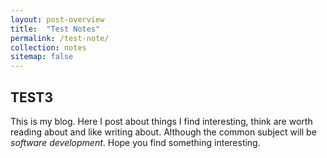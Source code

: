 ```yaml
---
layout: post-overview
title:  "Test Notes"
permalink: /test-note/
collection: notes
sitemap: false
---
```

## TEST3
This is my blog. Here I post about things I find interesting, think are worth reading about and like writing about. Although the common subject will be _software development_. Hope you find something interesting. 
